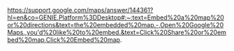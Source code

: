 




https://support.google.com/maps/answer/144361?hl=en&co=GENIE.Platform%3DDesktop#:~:text=Embed%20a%20map%20or%20directions&text=the%20embedded%20map.-,Open%20Google%20Maps.,you'd%20like%20to%20embed.&text=Click%20Share%20or%20embed%20map,Click%20Embed%20map.






